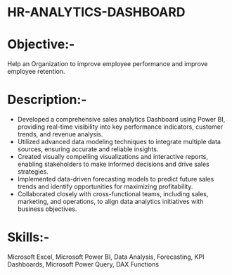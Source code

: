 # HR-ANALYTICS-DASHBOARD
# Objective:-
Help an Organization to improve employee performance and improve employee retention.
# Description:-
* Developed a comprehensive sales analytics Dashboard using Power BI, providing real-time visibility into key performance indicators, customer trends, and revenue analysis.
* Utilized advanced data modeling techniques to integrate multiple data sources, ensuring accurate and reliable insights.
* Created visually compelling visualizations and interactive reports, enabling stakeholders to make informed decisions and drive sales strategies.
* Implemented data-driven forecasting models to predict future sales trends and identify opportunities for maximizing profitability.
* Collaborated closely with cross-functional teams, including sales, marketing, and operations, to align data analytics initiatives with business objectives.
# Skills:-
Microsoft Excel, Microsoft Power BI, Data Analysis, Forecasting, KPI Dashboards, Microsoft Power Query, DAX Functions
